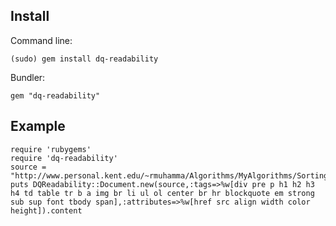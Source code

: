 Install
-------
Command line:

    (sudo) gem install dq-readability

Bundler:

    gem "dq-readability"
Example
-------
    require 'rubygems'
    require 'dq-readability'
    source = "http://www.personal.kent.edu/~rmuhamma/Algorithms/MyAlgorithms/Sorting/radixSort.htm"
    puts DQReadability::Document.new(source,:tags=>%w[div pre p h1 h2 h3 h4 td table tr b a img br li ul ol center br hr blockquote em strong sub sup font tbody span],:attributes=>%w[href src align width color height]).content

    


